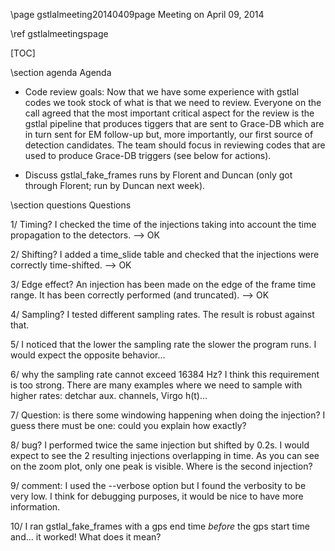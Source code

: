 \page gstlalmeeting20140409page Meeting on April 09, 2014

\ref gstlalmeetingspage

[TOC]

\section agenda Agenda

- Code review goals: Now that we have some experience with gstlal codes we took stock of what is that we need to review. Everyone on the call agreed that the most important critical aspect for the review is the gstlal pipeline that produces tiggers that are sent to Grace-DB which are in turn sent for EM follow-up but, more importantly, our first source of detection candidates. The team should focus in reviewing codes that are used to produce Grace-DB triggers (see below for actions).

- Discuss gstlal_fake_frames runs by Florent and Duncan (only got through Florent; run by Duncan next week).


<!---
Actions
 - Chad: Please provide instructions on how to make the review pages appear online. At the moment the pages dont seem to appear even after several days and no one knows how to do this apart from Chad.
  - The pages show up after the gstlalcbc account pulls and builds the doc.  This will be automatic once we move the doc to UWM nightly build
 - Kipp: Prepare a simple flow-chart of the pipeline for the gstlal-inspiral analysis that produces GRACE-DB triggers. Identify the codes that are used in different boxes of the flow-chart and give us an idea of what those codes contain so we can together estimate the effort required to get the review done before aLIGO analysis.
  - We have started to put some flow charts here for the low-latency analysis: \ref gstlalinspirallowlatencysearchpage 
 - Forent: Please run the injections using a sampling frequency > 16384 Hz and make sure it works.
 - Kipp: The code allows injections with start times that are greater than end times. The code should not allow this to happen. Kipp to write a "if" statement check for start and end times and to fix this bug. (FIXED:  see 82db43aabc51ae5af1847771db60fb5438e8e546).
 - Florent: The code does not say much about what is happening in the verbose mode: Run the code by using GST_DEBUG=lal_simulation:5, etc. to see if there is enough of debugging information.
 - Florent:  Send Kipp instructions for reproducing the "only one injection when doing two on top of each other" demo
 - Kipp: Explore why overlapping signal injections produced only one injection. 
 - Florent:  Send Kipp instructions for reproducing the "really slow and really really low sampling rate" demo
 - Kipp: Explore why the codes runs slower with smaller sampling rates (e.g. 10 Hz as opposed to 1 kHz takes longer).
-->

\section questions Questions

1/ Timing? I checked the time of the injections taking into account the time propagation to the detectors. --> OK

2/ Shifting? I added a time_slide table and checked that the injections were correctly time-shifted. --> OK

3/ Edge effect? An injection has been made on the edge of the frame time range. It has been correctly performed (and truncated). --> OK

4/ Sampling? I tested different sampling rates. The result is robust against that.

5/ I noticed that the lower the sampling rate the slower the program runs. I would expect the opposite behavior...

6/ why the sampling rate cannot exceed 16384 Hz? I think this requirement is too strong. There are many examples where we need to sample with higher rates: detchar aux. channels, Virgo h(t)...

7/ Question: is there some windowing happening when doing the injection? I guess there must be one: could you explain how exactly?

8/ bug? I performed twice the same injection but shifted by 0.2s. I would expect to see the 2 resulting injections overlapping in time. As you can see on the zoom plot, only one peak is visible. Where is the second injection?

9/ comment: I used the --verbose option but I found the verbosity to be very low. I think for debugging purposes, it would be nice to have more information.

10/ I ran gstlal_fake_frames with a gps end time *before* the gps start time and... it worked! What does it mean?
